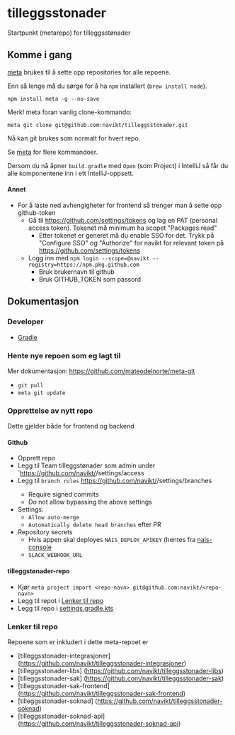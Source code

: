 # tilleggsstonader

Startpunkt (metarepo) for tilleggsstønader

## Komme i gang

[meta](https://github.com/mateodelnorte/meta) brukes til å sette opp
repositories for alle repoene.

Enn så lenge må du sørge for å ha `npm` installert (`brew install node`).

```
npm install meta -g --no-save
```

Merk! meta foran vanlig clone-kommando:

```
meta git clone git@github.com:navikt/tilleggsstonader.git
```

Nå kan git brukes som normalt for hvert repo.

Se [meta](https://github.com/mateodelnorte/meta) for flere kommandoer.

Dersom du nå åpner `build.gradle` med `Open` (som Project) i IntelliJ så får du alle komponentene inn i ett
IntelliJ-oppsett.

#### Annet
* For å laste ned avhengigheter for frontend så trenger man å sette opp github-token
  * Gå til https://github.com/settings/tokens og lag en PAT (personal access token). Tokenet må minimum ha scopet "Packages:read"
    * Etter tokenet er generet må du enable SSO for det. Trykk på "Configure SSO" og "Authorize" for navikt for relevant token på https://github.com/settings/tokens
  * Logg inn med `npm login --scope=@navikt --registry=https://npm.pkg.github.com`
    * Bruk brukernavn til github
    * Bruk GITHUB_TOKEN som passord

## Dokumentasjon
### Developer
* [Gradle](./doc/dev/gradle.md)

### Hente nye repoen som eg lagt til
Mer dokumentasjon: https://github.com/mateodelnorte/meta-git
* `git pull`
* `meta git update`

### Opprettelse av nytt repo

Dette gjelder både for frontend og backend

#### Github
* Opprett repo
* Legg til Team tilleggstønader som admin under `https://github.com/navikt/<repo-navn>/settings/access
* Legg til `branch rules` https://github.com/navikt/<repo-navn>/settings/branches
  * Require signed commits
  * Do not allow bypassing the above settings
* Settings: 
  * `Allow auto-merge` 
  * `Automatically delete head branches` efter PR
* Repository secrets
  * Hvis appen skal deployes `NAIS_DEPLOY_APIKEY` (hentes fra [nais-console](https://console.nav.cloud.nais.io/team/tilleggsstonader/settings)
  * `SLACK_WEBHOOK_URL`

#### tilleggstønader-repo
* Kjør `meta project import <repo-navn> git@github.com:navikt/<repo-navn>`
* Legg til repot i [Lenker til repo](#lenker-til-repo) 
* Legg til repo i [settings.gradle.kts](./settings.gradle.kts)

### Lenker til repo
Repoene som er inkludert i dette meta-repoet er

- [tilleggsstonader-integrasjoner] (https://github.com/navikt/tilleggsstonader-integrasjoner)
- [tilleggsstonader-libs] (https://github.com/navikt/tilleggsstonader-libs)
- [tilleggsstonader-sak] (https://github.com/navikt/tilleggsstonader-sak)
- [tilleggsstonader-sak-frontend] (https://github.com/navikt/tilleggsstonader-sak-frontend)
- [tilleggsstonader-soknad] (https://github.com/navikt/tilleggsstonader-soknad)
- [tilleggsstonader-soknad-api] (https://github.com/navikt/tilleggsstonader-soknad-api)
